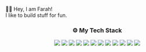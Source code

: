 <!-- <img src="https://raw.githubusercontent.com/auorra/auorra/master/banner7.svg" width="1000px"> -->

<!-- <h3>Hey, I am Farah. I am a Frontend Developer who loves to design and develop experiences.</h3> -->

<!-- <h4>List of things I have tried:</h4>

```
🖌 Drawing;
🏸 Playing Badminton in High School;
👩 Answered phone calls as Receptionist / Office Administrator;
✈ Ensured safety of passengers (with offering lots of wine) as a Flight Attendant;
📚 Searched for books of all genres for everyone;
👗 Put together different looks and styles for women of all ages to try out;
🤸‍♀️ Helped folks get fit by signing up for workouts;
🎨 Studied Makeup Artistry and hair styling;
💄 Helped glam up ladies for special occasions;
``` -->

👋🏽 Hey, I am Farah! <br>
I like to build stuff for fun.

<!-- 👋🏽 Hi, I am Farah! <br>
👩🏽‍💻 Currently working on something cool; <br>
📚 Learning everything about JavaScript, Vue, Data Structures and Algorithms;<br>
🛠 Building projects using HTML, CSS & JavaScript;<br> -->



<h3 align="center">⚙ My Tech Stack</h3>

<p align="center">
<img src="https://img.shields.io/badge/HTML5-E34F26?style=for-the-badge&logo=html5&logoColor=white">
<img src="https://img.shields.io/badge/CSS3-1572B6?style=for-the-badge&logo=css3&logoColor=white">
<img src="https://img.shields.io/badge/Bootstrap-563D7C?style=for-the-badge&logo=bootstrap&logoColor=white">
<img src="https://img.shields.io/badge/JavaScript-F7DF1E?style=for-the-badge&logo=javascript&logoColor=black">
<img src="https://img.shields.io/badge/Vue.js-35495E?style=for-the-badge&logo=vuedotjs&logoColor=4FC08D">
<img src="https://img.shields.io/badge/Node.js-339933?style=for-the-badge&logo=nodedotjs&logoColor=white">
<img src="https://img.shields.io/badge/Express.js-000000?style=for-the-badge&logo=express&logoColor=white">
<img src="https://img.shields.io/badge/eslint-3A33D1?style=for-the-badge&logo=eslint&logoColor=white">
<img src="https://img.shields.io/badge/prettier-1A2C34?style=for-the-badge&logo=prettier&logoColor=F7BA3E">  
<img src="https://img.shields.io/badge/npm-CB3837?style=for-the-badge&logo=npm&logoColor=white">
<img src="https://img.shields.io/badge/Visual_Studio_Code-0078D4?style=for-the-badge&logo=visual%20studio%20code&logoColor=white">
<img src="https://img.shields.io/badge/Figma-F24E1E?style=for-the-badge&logo=figma&logoColor=white">
</p>




<!-- ![Auorra's GitHub stats](https://github-readme-stats.vercel.app/api?username=auorra&show_icons=true&theme=radical)
![](https://komarev.com/ghpvc/?username=auorra&color=green)

auorra/auorra is a ✨ special ✨ repository because its `README.md` (this file) appears on your GitHub profile.
You can click the Preview link to take a look at your changes. -->



